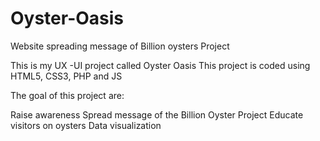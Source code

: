 # Oyster-Oasis
Website spreading message of Billion oysters Project

This is my UX -UI project called Oyster Oasis
This project is coded using HTML5, CSS3, PHP and JS


The goal of this project are:

Raise awareness 
Spread message of the Billion Oyster Project
Educate visitors on oysters
Data visualization
